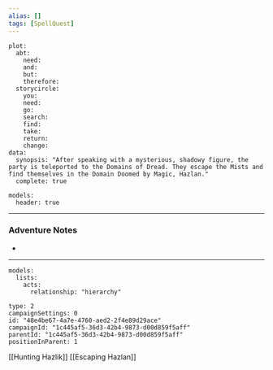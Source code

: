 ```yaml
---
alias: []
tags: [SpellQuest]
---
```

```RpgManagerData
plot: 
  abt: 
    need: 
    and: 
    but: 
    therefore: 
  storycircle: 
    you: 
    need: 
    go: 
    search: 
    find: 
    take: 
    return: 
    change: 
data: 
  synopsis: "After speaking with a mysterious, shadowy figure, the party is teleported to the Domains of Dread. They escape the Mists and find themselves in the Domain Doomed by Magic, Hazlan."
  complete: true
```
```RpgManager
models: 
  header: true
```
---
### Adventure Notes
 - 

---
```RpgManager
models: 
  lists: 
    acts: 
      relationship: "hierarchy"
```
```RpgManagerID
type: 2
campaignSettings: 0
id: "48e4be67-4a7e-4760-aed2-2f4e89d29ace"
campaignId: "1c445af5-36d3-42b4-9873-d00d859f5aff"
parentId: "1c445af5-36d3-42b4-9873-d00d859f5aff"
positionInParent: 1
```
[[Hunting Hazlik]] [[Escaping Hazlan]] 